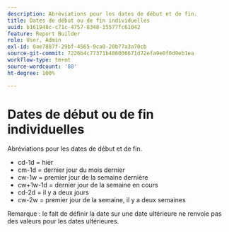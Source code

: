 ```yaml
---
description: Abréviations pour les dates de début et de fin.
title: Dates de début ou de fin individuelles
uuid: b161948c-c71c-4757-8348-15577fc61042
feature: Report Builder
role: User, Admin
exl-id: 0ae7887f-29bf-4565-9ca0-20b77a3a70cb
source-git-commit: 7226b4c77371b486006671d72efa9e0f0d9eb1ea
workflow-type: tm+mt
source-wordcount: '80'
ht-degree: 100%

---
```


# Dates de début ou de fin individuelles

Abréviations pour les dates de début et de fin.

* cd-1d = hier
* cm-1d = dernier jour du mois dernier
* cw-1w = premier jour de la semaine dernière
* cw+1w-1d = dernier jour de la semaine en cours
* cd-2d = il y a deux jours
* cw-2w = premier jour de la semaine, il y a deux semaines

Remarque : le fait de définir la date sur une date ultérieure ne renvoie pas des valeurs pour les dates ultérieures.
